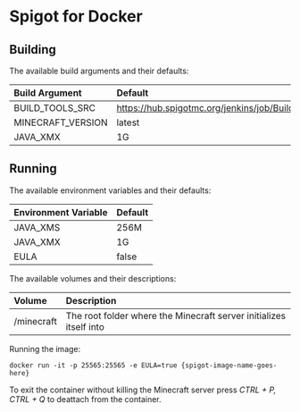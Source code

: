 # Spigot for Docker

## Building 

The available build arguments and their defaults:

| Build Argument    | Default                                                                                            |
|:------------------|:---------------------------------------------------------------------------------------------------| 
| BUILD_TOOLS_SRC   | https://hub.spigotmc.org/jenkins/job/BuildTools/lastSuccessfulBuild/artifact/target/BuildTools.jar |
| MINECRAFT_VERSION | latest                                                                                             |
| JAVA_XMX          | 1G                                                                                                 |


## Running

The available environment variables and their defaults:

| Environment Variable | Default |
|:--------------------|:---------|
| JAVA_XMS            | 256M     |
| JAVA_XMX            | 1G       |
| EULA                | false    |


The available volumes and their descriptions:

| Volume     | Description                                                        |
|:-----------|:-------------------------------------------------------------------|
| /minecraft | The root folder where the Minecraft server initializes itself into |


Running the image:
    
    docker run -it -p 25565:25565 -e EULA=true {spigot-image-name-goes-here}

To exit the container without killing the Minecraft server press _CTRL + P, CTRL + Q_ to deattach from the container.
